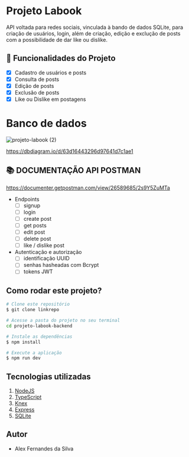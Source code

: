 # Projeto Labook
API voltada para redes sociais, vinculada à bando de dados SQLite, para criação de usuários, login, além de criação, edição e exclução de posts com a possibilidade de dar like ou dislike.

## 🔧 Funcionalidades do Projeto
- [x] Cadastro de usuários e posts
- [x] Consulta de posts
- [x] Edição de posts
- [x] Exclusão de posts
- [x] Like ou Dislike em postagens

# Banco de dados
![projeto-labook (2)](https://user-images.githubusercontent.com/29845719/216036534-2b3dfb48-7782-411a-bffd-36245b78594e.png)

https://dbdiagram.io/d/63d16443296d97641d7c1ae1

## 📚 DOCUMENTAÇÃO API POSTMAN
https://documenter.getpostman.com/view/26589685/2s9Y5ZuMTa
  
- Endpoints
    - [ ]  signup
    - [ ]  login
    - [ ]  create post
    - [ ]  get posts
    - [ ]  edit post
    - [ ]  delete post
    - [ ]  like / dislike post

- Autenticação e autorização
    - [ ]  identificação UUID
    - [ ]  senhas hasheadas com Bcrypt
    - [ ]  tokens JWT

## Como rodar este projeto?
```bash
# Clone este repositório
$ git clone linkrepo

# Acesse a pasta do projeto no seu terminal
cd projeto-labook-backend

# Instale as dependências
$ npm install

# Execute a aplicação
$ npm run dev
```
 
## Tecnologias utilizadas
1. [NodeJS](https://nodejs.org/)
2. [TypeScript](https://www.typescriptlang.org/)
3. [Knex](https://knexjs.org/)
4. [Express](https://expressjs.com/)
5. [SQLite](https://www.sqlite.org/index.html)

## Autor
 - Alex Fernandes da Silva
